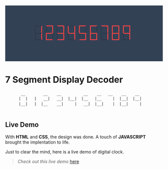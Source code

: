 
![preview](./src/images/preview.png)

# 7 Segment Display Decoder

````txt
       __        __    __          __    __   __    __    __
      |  |   |   __|   __|  |__|  |__   |__     |  |__|  |__|
      |__|   |  |__    __|     |   __|  |__|    |  |__|     |
    
````

## Live Demo

With **HTML** and **CSS**, the design was done. A touch of **JAVASCRIPT** brought the implentation to life.

Just to clear the mind, here is a live demo of digital clock.

> _Check out this live demo_ [here](https://henryhale.github.io/7-segment-display-decoder/)
